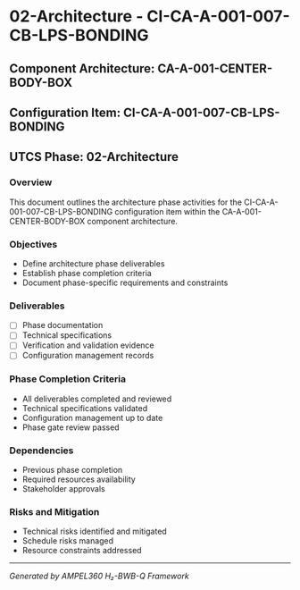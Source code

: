 # 02-Architecture - CI-CA-A-001-007-CB-LPS-BONDING

## Component Architecture: CA-A-001-CENTER-BODY-BOX
## Configuration Item: CI-CA-A-001-007-CB-LPS-BONDING
## UTCS Phase: 02-Architecture

### Overview
This document outlines the architecture phase activities for the CI-CA-A-001-007-CB-LPS-BONDING configuration item within the CA-A-001-CENTER-BODY-BOX component architecture.

### Objectives
- Define architecture phase deliverables
- Establish phase completion criteria
- Document phase-specific requirements and constraints

### Deliverables
- [ ] Phase documentation
- [ ] Technical specifications
- [ ] Verification and validation evidence
- [ ] Configuration management records

### Phase Completion Criteria
- All deliverables completed and reviewed
- Technical specifications validated
- Configuration management up to date
- Phase gate review passed

### Dependencies
- Previous phase completion
- Required resources availability
- Stakeholder approvals

### Risks and Mitigation
- Technical risks identified and mitigated
- Schedule risks managed
- Resource constraints addressed

---
*Generated by AMPEL360 H₂-BWB-Q Framework*
